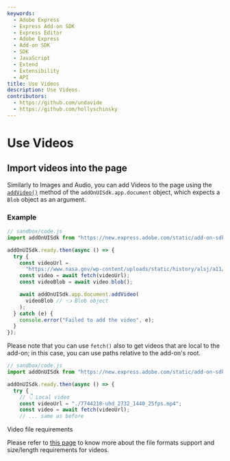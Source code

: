 ```yaml
---
keywords:
  - Adobe Express
  - Express Add-on SDK
  - Express Editor
  - Adobe Express
  - Add-on SDK
  - SDK
  - JavaScript
  - Extend
  - Extensibility
  - API
title: Use Videos
description: Use Videos.
contributors:
  - https://github.com/undavide
  - https://github.com/hollyschinsky
---
```


# Use Videos

## Import videos into the page

Similarly to Images and Audio, you can add Videos to the page using the [`addVideo()`](../../../references/addonsdk/app-document.md#addvideo) method of the `addOnUISdk.app.document` object, which expects a `Blob` object as an argument.

### Example

```js
// sandbox/code.js
import addOnUISdk from "https://new.express.adobe.com/static/add-on-sdk/sdk.js";

addOnUISdk.ready.then(async () => {
  try {
    const videoUrl =
      "https://www.nasa.gov/wp-content/uploads/static/history/alsj/a11/a11-16mm-mag-c.mp4";
    const video = await fetch(videoUrl);
    const videoBlob = await video.blob();

    await addOnUISdk.app.document.addVideo(
      videoBlob // 👈 Blob object
    );
  } catch (e) {
    console.error("Failed to add the video", e);
  }
});
```

Please note that you can use `fetch()` also to get videos that are local to the add-on; in this case, you can use paths relative to the add-on's root.

```js
// sandbox/code.js
import addOnUISdk from "https://new.express.adobe.com/static/add-on-sdk/sdk.js";

addOnUISdk.ready.then(async () => {
  try {
    // 👇 Local video
    const videoUrl = "./7744218-uhd_2732_1440_25fps.mp4";
    const video = await fetch(videoUrl);
    // ... same as before
```

<InlineAlert slots="header, text" variant="info"/>

Video file requirements

Please refer to [this page](https://helpx.adobe.com/au/express/create-and-edit-videos/change-file-formats/video-quick-actions-requirements.html) to know more about the file formats support and size/length requirements for videos.
